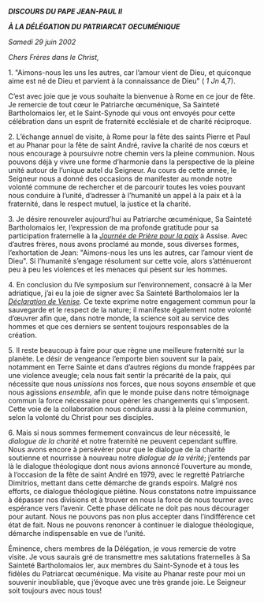 ***DISCOURS DU PAPE JEAN-PAUL II***

***À LA DÉLÉGATION DU PATRIARCAT OECUMÉNIQUE***

*Samedi 29 juin 2002*

*Chers Frères dans le Christ,*

1\. "Aimons-nous les uns les autres, car l’amour vient de Dieu, et quiconque aime est né de Dieu et parvient à la connaissance de Dieu" ( *1 Jn* 4,7).

C’est avec joie que je vous souhaite la bienvenue à Rome en ce jour de fête. Je remercie de tout cœur le Patriarche œcuménique, Sa Sainteté Bartholomaios Ier, et le Saint-Synode qui vous ont envoyés pour cette célébration dans un esprit de fraternité ecclésiale et de charité réciproque.

2\. L’échange annuel de visite, à Rome pour la fête des saints Pierre et Paul et au Phanar pour la fête de saint André, ravive la charité de nos cœurs et nous encourage à poursuivre notre chemin vers la pleine communion. Nous pouvons déjà y vivre une forme d’harmonie dans la perspective de la pleine unité autour de l’unique autel du Seigneur. Au cours de cette année, le Seigneur nous a donné des occasions de manifester au monde notre volonté commune de rechercher et de parcourir toutes les voies pouvant nous conduire à l’unité, d’adresser à l’humanité un appel à la paix et à la fraternité, dans le respect mutuel, la justice et la charité.

3\. Je désire renouveler aujourd’hui au Patriarche œcuménique, Sa Sainteté Bartholomaios Ier, l’expression de ma profonde gratitude pour sa participation fraternelle à la *[Journée de Prière pour la paix](http://localhost/special/assisi_20020124_fr.html)* à Assise. Avec d’autres frères, nous avons proclamé au monde, sous diverses formes, l’exhortation de Jean: "Aimons-nous les uns les autres, car l’amour vient de Dieu". Si l’humanité s’engage résolument sur cette voie, alors s’atténueront peu à peu les violences et les menaces qui pèsent sur les hommes.

4\. En conclusion du IVe symposium sur l’environnement, consacré à la Mer adriatique, j’ai eu la joie de signer avec Sa Sainteté Bartholomaios Ier la *[Déclaration de Venise](/content/john-paul-ii/fr/speeches/2002/june/documents/hf_jp-ii_spe_20020610_venice-declaration.html).* Ce texte exprime notre engagement commun pour la sauvegarde et le respect de la nature; il manifeste également notre volonté d’œuvrer afin que, dans notre monde, la science soit au service des hommes et que ces derniers se sentent toujours responsables de la création.

5\. Il reste beaucoup à faire pour que règne une meilleure fraternité sur la planète. Le désir de vengeance l’emporte bien souvent sur la paix, notamment en Terre Sainte et dans d’autres régions du monde frappées par une violence aveugle; cela nous fait sentir la précarité de la paix, qui nécessite que nous *unissions* nos forces, que nous soyons *ensemble* et que nous agissions *ensemble,* afin que le monde puise dans notre témoignage commun la force nécessaire pour opérer les changements qui s’imposent. Cette voie de la collaboration nous conduira aussi à la pleine communion, selon la volonté du Christ pour ses disciples.

6\. Mais si nous sommes fermement convaincus de leur nécessité, le *dialogue de la charité* et notre fraternité ne peuvent cependant suffire. Nous avons encore à persévérer pour que le dialogue de la charité soutienne et nourrisse à nouveau notre *dialogue de la vérité*; j’entends par là le dialogue théologique dont nous avions annoncé l’ouverture au monde, à l’occasion de la fête de saint André en 1979, avec le regretté Patriarche Dimitrios, mettant dans cette démarche de grands espoirs. Malgré nos efforts, ce dialogue théologique piétine. Nous constatons notre impuissance à dépasser nos divisions et à trouver en nous la force de nous tourner avec espérance vers l’avenir. Cette phase délicate ne doit pas nous décourager pour autant. Nous ne pouvons pas non plus accepter dans l’indifférence cet état de fait. Nous ne pouvons renoncer à continuer le dialogue théologique, démarche indispensable en vue de l’unité.

Éminence, chers membres de la Délégation, je vous remercie de votre visite. Je vous saurais gré de transmettre mes salutations fraternelles à Sa Sainteté Bartholomaios Ier, aux membres du Saint-Synode et à tous les fidèles du Patriarcat œcuménique. Ma visite au Phanar reste pour moi un souvenir inoubliable, que j’évoque avec une très grande joie. Le Seigneur soit toujours avec nous tous!